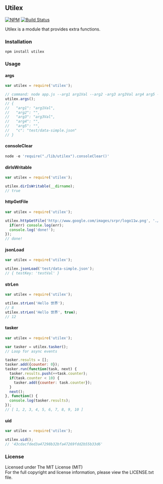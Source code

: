## Utilex

[![NPM][npm-image]][npm-url] [![Build Status][travis-image]][travis-url]

Utilex is a module that provides extra functions.

### Installation

```
npm install utilex
```

### Usage

#### args

```javascript
var utilex = require('utilex');

// command: node app.js --arg1 arg1Val --arg2 -arg3 arg3Val arg4 arg5 -c test/data-simple.json
utilex.args();
// {
//   "arg1": "arg1Val",
//   "arg2": "",
//   "arg3": "arg3Val",
//   "arg4": "",
//   "arg5": "",
//   "c": "test/data-simple.json"
// }
```

#### consoleClear

```javascript
node -e 'require("./lib/utilex").consoleClear()'
```

#### dirIsWritable

```javascript
var utilex = require('utilex');

utilex.dirIsWritable(__dirname);
// true
```

#### httpGetFile

```javascript
var utilex = require('utilex');

utilex.httpGetFile('http://www.google.com/images/srpr/logo11w.png', './google-logo.png', function(err, fp) {
  if(err) console.log(err);
  console.log('done!');
});
// done!
```

#### jsonLoad

```javascript
var utilex = require('utilex');

utilex.jsonLoad('test/data-simple.json');
// { testKey: 'testVal' }
```

#### strLen

```javascript
var utilex = require('utilex');

utilex.strLen('Hello 世界');
// 8
utilex.strLen('Hello 世界', true);
// 12
```

#### tasker

```javascript
var utilex = require('utilex');

var tasker = utilex.tasker();
// Loop for async events

tasker.results = [];
tasker.add({counter: 0});
tasker.run(function(task, next) {
  tasker.results.push(++task.counter);
  if(task.counter < 10) {
    tasker.add({counter: task.counter});
  }
  next();
}, function() {
  console.log(tasker.results);
});
// [ 1, 2, 3, 4, 5, 6, 7, 8, 9, 10 ]
```

#### uid

```javascript
var utilex = require('utilex');

utilex.uid();
// '43cdacfded3a47298b32bfa47269fdd2b55b33d6'
```

### License

Licensed under The MIT License (MIT)  
For the full copyright and license information, please view the LICENSE.txt file.

[npm-url]: http://npmjs.org/package/utilex
[npm-image]: https://badge.fury.io/js/utilex.png

[travis-url]: https://travis-ci.org/cmfatih/utilex
[travis-image]: https://travis-ci.org/cmfatih/utilex.svg?branch=master